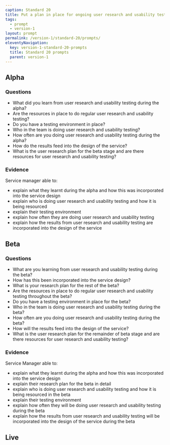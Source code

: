 ```yaml
---
caption: Standard 20
title: Put a plan in place for ongoing user research and usability testing to continuously seek feedback from users.
tags:
  - prompt
  - version-1
layout: prompt
permalink: /version-1/standard-20/prompts/
eleventyNavigation:
  key: version-1-standard-20-prompts
  title: Standard 20 prompts
  parent: version-1
---
```


## Alpha

### Questions

- What did you learn from user research and usability testing during the alpha?
- Are the resources in place to do regular user research and usability testing?
- Do you have a testing environment in place?
- Who in the team is doing user research and usability testing?
- How often are you doing user research and usability testing during the alpha?
- How do the results feed into the design of the service?
- What is the user research plan for the beta stage and are there resources for user research and usability testing?

### Evidence

Service manager able to:

- explain what they learnt during the alpha and how this was incorporated into the service design
- explain who is doing user research and usability testing and how it is being resourced
- explain their testing environment
- explain how often they are doing user research and usability testing
- explain how the results from user research and usability testing are incorporated into the design of the service

## Beta

### Questions

- What are you learning from user research and usability testing during the beta?
- How has this been incorporated into the service design?
- What is your research plan for the rest of the beta?
- Are the resources in place to do regular user research and usability testing throughout the beta?
- Do you have a testing environment in place for the beta?
- Who in the team is doing user research and usability testing during the beta?
- How often are you doing user research and usability testing during the beta?
- How will the results feed into the design of the service?
- What is the user research plan for the remainder of beta stage and are there resources for user research and usability testing?

### Evidence

Service Manager able to:

- explain what they learnt during the alpha and how this was incorporated into the service design
- explain their research plan for the beta in detail
- explain who is doing user research and usability testing and how it is being resourced in the beta
- explain their testing environment
- explain how often they will be doing user research and usability testing during the beta
- explain how the results from user research and usability testing will be incorporated into the design of the service during the beta

## Live
